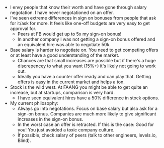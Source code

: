 - I envy people that know their worth and have gone through salary negotation. I have never negotationed on an offer.
- I’ve seen extreme differences in sign on bonuses from people that ask for it/ask for more. It feels like one-off budgets are very easy to get approval for.
	- Peers at FB would get up to 5x my sign-on bonus!
	- In another company I was not getting a sign-on bonus offered and an equivalent hire was able to negotiate 50k.
- Base salary is harder to negotiate on. You need to get competing offers or at least have a good understanding of the market.
	- Chances are that small increases are possible but if there's a huge discrepencey to what you want (15%+) it's likely not going to work out.
	- Ideally you have a counter offer ready and can play that. Getting offers is easy in the current market and helps a ton.
- Stock is the wild west. At FAANG you might be able to get quite an increase, but at startups, comparison is very hard.
	- I have seen equivalent hires have a 50% difference in stock options.
- My current philosophy:
	- Always go into negotations. Focus on base salary but also ask for a sign-on bonus. Companies are much more likely to give significant increases in the sign-on bonus.
	- In the worst case an offer is retracted. If this is the case: Good for you! You just avoided a toxic company culture.
	- If possible, check salary of peers (talk to other engineers, levels.io, Blind).